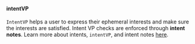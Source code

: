 #### intentVP
`IntentVP` helps a user to express their ephemeral interests and make sure the interests are satisfied. Intent VP checks are enforced through **intent notes**. Learn more about intents, `intentVP`, and intent notes [here](./exec.md).

